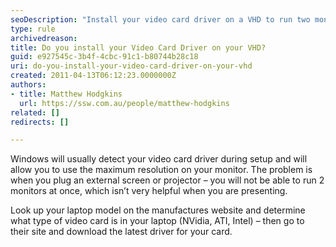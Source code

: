 ```yaml
---
seoDescription: "Install your video card driver on a VHD to run two monitors simultaneously and maximize resolution."
type: rule
archivedreason: 
title: Do you install your Video Card Driver on your VHD?
guid: e927545c-3b4f-4cbc-91c1-b80744b28c18
uri: do-you-install-your-video-card-driver-on-your-vhd
created: 2011-04-13T06:12:23.0000000Z
authors:
- title: Matthew Hodgkins
  url: https://ssw.com.au/people/matthew-hodgkins
related: []
redirects: []

---
```


Windows will usually detect your video card driver during setup and will allow you to use the maximum resolution on your monitor. The problem is when you plug an external screen or projector – you will not be able to run 2 monitors at once, which isn’t very helpful when you are presenting.

Look up your laptop model on the manufactures website and determine what type of video card is in your laptop (NVidia, ATI, Intel) – then go to their site and download the latest driver for your card.

<!--endintro-->
